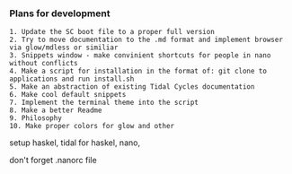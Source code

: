 ### Plans for development

    1. Update the SC boot file to a proper full version
    2. Try to move documentation to the .md format and implement browser via glow/mdless or similiar
    3. Snippets window - make convinient shortcuts for people in nano without conflicts
    4. Make a script for installation in the format of: git clone to applications and run install.sh
    5. Make an abstraction of existing Tidal Cycles documentation
    6. Make cool default snippets
    7. Implement the terminal theme into the script
    8. Make a better Readme
    9. Philosophy
    10. Make proper colors for glow and other

setup haskel, tidal for haskel, nano, 

don't forget .nanorc file
